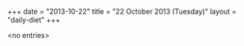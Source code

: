 +++
date = "2013-10-22"
title = "22 October 2013 (Tuesday)"
layout = "daily-diet"
+++

\<no entries\>